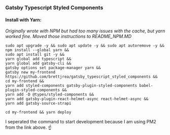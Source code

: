 ### Gatsby Typescript Styled Components

#### Install with Yarn: 
*Originally wrote with NPM but had too many issues with the cache, but yarn worked fine. Moved those instructions to README_NPM.MD*
```
sudo apt upgrade -y && sudo apt update -y && sudo apt autoremove -y &&
npm install --global yarn &&
sudo apt install git -y &&
yarn global add typescript &&
yarn global add gatsby-cli &&
gatsby options set package-manager yarn &&
gatsby new my-frontend https://github.com/brettjrea/gatsby_typescript_styled_components &&
cd my-frontend &&
yarn add styled-components gatsby-plugin-styled-components babel-plugin-styled-components &&
yarn add -D @types/styled-components &&
yarn add gatsby-plugin-react-helmet-async react-helmet-async &&
yarn add gatsby-source-strapi
```
```
cd my-frontend && yarn deploy
```
I seperated the command to start development because I am using PM2 from the link above. ☝️
